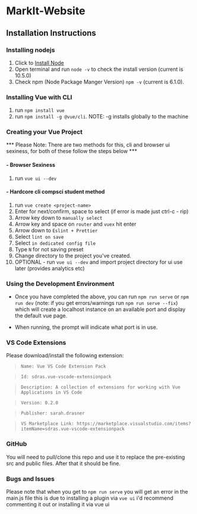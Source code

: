 # MarkIt-Website

<h2>Installation Instructions</h2>

<h3> Installing nodejs</h3>

1. Click to [Install Node](https://nodejs.org/en/download/)
2. Open terminal and run `node -v` to check the install version (current is 10.5.0)
3. Check npm (Node Package Manger Version) `npm -v` (current is 6.1.0).

<h3> Installing Vue with CLI </h3>

1. run `npm install vue`
2. run `npm install -g @vue/cli`.  NOTE: -g installs globally to the machine

<h3> Creating your Vue Project </h3>

*** Please Note: There are two methods for this, cli and browser ui sexiness, for both of these follow the steps below ***

<h4> - Browser Sexiness </h4>

1. run `vue ui --dev`

<h4> - Hardcore cli compsci student method </h4>

1. run `vue create <project-name>` 
2. Enter for next/confirm, space to select (if error is made just ctrl-c - rip)
3. Arrow key down to `manually select`
4. Arrow key and space on `router` and `vuex` hit enter
5. Arrow down to `Eslint + Prettier`
6. Select `lint on save`
7. Select `in dedicated config file`
8. Type `N` for not saving preset
9. Change directory to the project you've created.
10. OPTIONAL - run `vue ui --dev` and import project directory for ui use later (provides analytics etc)

<h3> Using the Development Environment</h3>

- Once you have completed the above, you can run `npm run serve` or `npm run dev` 
(note: if you get errors/warnings run `npm run serve --fix`)
  which will create a localhost instance on an available port and display the default vue page.

- When running, the prompt will indicate what port is in use. 

<h3> VS Code Extensions </h3>

Please download/install the following extension:
> `Name: Vue VS Code Extension Pack`

> `Id: sdras.vue-vscode-extensionpack`

> `Description: A collection of extensions for working with Vue Applications in VS Code`

> `Version: 0.2.0`

> `Publisher: sarah.drasner`

> `VS Marketplace Link: https://marketplace.visualstudio.com/items?itemName=sdras.vue-vscode-extensionpack`

<h3> GitHub </h3>

You will need to pull/clone this repo and use it to replace the pre-existing src and public files. After that it should be fine.

<h3> Bugs and Issues </h3>

Please note that when you get to `npm run serve` you will get an error in the main.js file this is due to installing a plugin via `vue ui` i'd recommend commenting it out or installing it via vue ui

